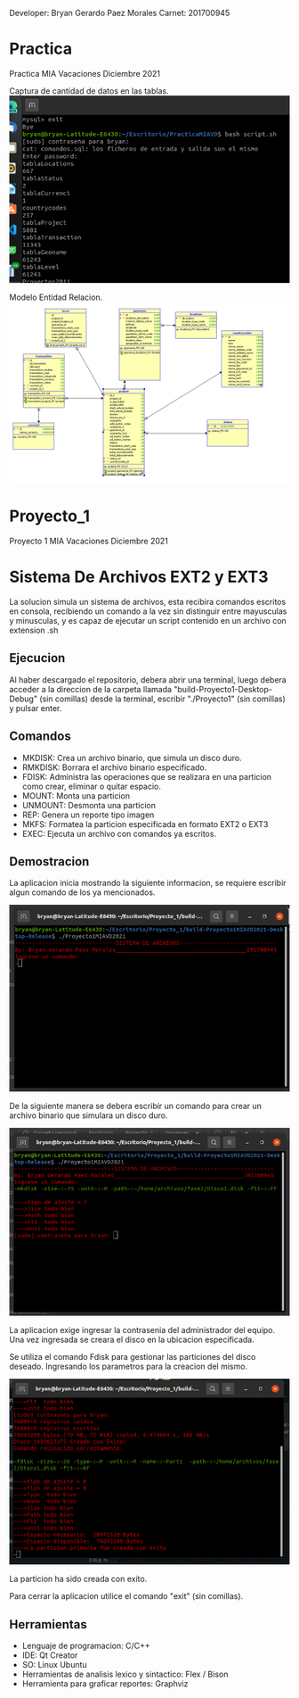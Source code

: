 Developer: Bryan Gerardo Paez Morales 
Carnet: 201700945

# Practica
Practica MIA Vacaciones Diciembre 2021 

Captura de cantidad de datos en las tablas.
![No se encuentra la imagen](https://github.com/Pdante1897/Proyecto_1/blob/main/PracticaMIAVD/capturaTablas.png)

Modelo Entidad Relacion.
![No se encuentra la imagen](https://github.com/Pdante1897/Proyecto_1/blob/main/PracticaMIAVD/modelo.png)


# Proyecto_1
Proyecto 1 MIA Vacaciones Diciembre 2021 


# Sistema De Archivos EXT2 y EXT3

La solucion simula un sistema de archivos, esta recibira comandos escritos en consola, recibiendo un comando a la vez sin distinguir entre mayusculas y minusculas, y es capaz de ejecutar un script contenido en un archivo con extension .sh

## Ejecucion

Al haber descargado el repositorio, debera abrir una terminal, luego debera acceder a la direccion de la carpeta llamada "build-Proyecto1-Desktop-Debug" (sin comillas) desde la terminal, escribir "./Proyecto1" (sin comillas) y pulsar enter.

## Comandos
- MKDISK: Crea un archivo binario, que simula un disco duro.
- RMKDISK: Borrara el archivo binario especificado.
- FDISK: Administra las operaciones que se realizara en una particion como crear, eliminar o quitar espacio.
- MOUNT: Monta una particion
- UNMOUNT: Desmonta una particion
- REP: Genera un reporte tipo imagen
- MKFS: Formatea la particion especificada en formato EXT2 o EXT3
- EXEC: Ejecuta un archivo con comandos ya escritos. 

## Demostracion

La aplicacion inicia mostrando la siguiente informacion, se requiere escribir algun comando de los ya mencionados.

![No se encuentra la imagen](https://github.com/Pdante1897/Proyecto_1/blob/main/imagenes/1.png)

De la siguiente manera se debera escribir un comando para crear un archivo binario que simulara un disco duro.

![No se encuentra la imagen](https://github.com/Pdante1897/Proyecto_1/blob/main/imagenes/2.png)

La aplicacion exige ingresar la contrasenia del administrador del equipo.
Una vez ingresada se creara el disco en la ubicacion especificada.


Se utiliza el comando Fdisk para gestionar las particiones del disco deseado. Ingresando los parametros para la creacion del mismo.

![No se encuentra la imagen](https://github.com/Pdante1897/Proyecto_1/blob/main/imagenes/3.png)

La particion ha sido creada con exito.


Para cerrar la aplicacion utilice el comando "exit" (sin comillas).

## Herramientas
- Lenguaje de programacion: C/C++ 
- IDE: Qt Creator
- SO: Linux Ubuntu
- Herramientas de analisis lexico y sintactico: Flex / Bison
- Herramienta para graficar reportes: Graphviz
